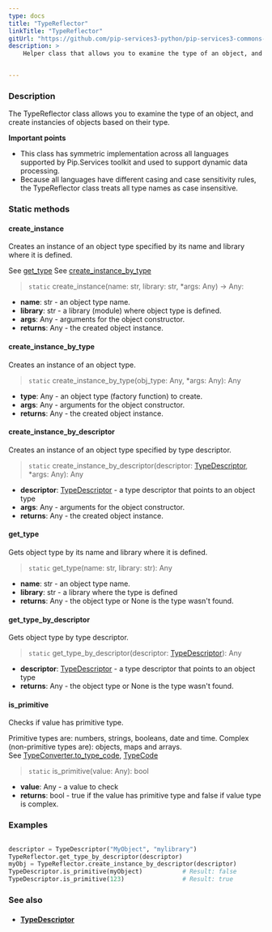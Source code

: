 ```yaml
---
type: docs
title: "TypeReflector"
linkTitle: "TypeReflector"
gitUrl: "https://github.com/pip-services3-python/pip-services3-commons-python"
description: >
    Helper class that allows you to examine the type of an object, and create instancies of objects based on their type.


---
```


### Description

The TypeReflector class allows you to examine the type of an object, and create instancies of objects based on their type.

**Important points**

- This class has symmetric implementation across all languages supported by Pip.Services toolkit and used to support dynamic data processing.
- Because all languages have different casing and case sensitivity rules, the TypeReflector class treats all type names as case insensitive.



### Static methods

#### create_instance

Creates an instance of an object type specified by its name
and library where it is defined.

See [get_type](#get_type)
See [create_instance_by_type](#create_instance_by_type)

> `static` create_instance(name: str, library: str, *args: Any) -> Any:

- **name**: str - an object type name.
- **library**: str - a library (module) where object type is defined.
- **args**: Any - arguments for the object constructor.
- **returns**: Any - the created object instance.

#### create_instance_by_type
Creates an instance of an object type.

> `static` create_instance_by_type(obj_type: Any, *args: Any): Any

- **type**: Any - an object type (factory function) to create.
- **args**: Any - arguments for the object constructor.
- **returns**: Any - the created object instance.

#### create_instance_by_descriptor
Creates an instance of an object type specified by type descriptor.

> `static` create_instance_by_descriptor(descriptor: [TypeDescriptor](../type_descriptor), *args: Any): Any

- **descriptor**: [TypeDescriptor](../type_descriptor) - a type descriptor that points to an object type
- **args**: Any - arguments for the object constructor.
- **returns**: Any - the created object instance.

#### get_type
Gets object type by its name and library where it is defined.

> `static` get_type(name: str, library: str): Any 

- **name**: str - an object type name.
- **library**: str - a library where the type is defined
- **returns**: Any - the object type or None is the type wasn't found.

#### get_type_by_descriptor
Gets object type by type descriptor.

> `static` get_type_by_descriptor(descriptor: [TypeDescriptor](../type_descriptor)): Any 

- **descriptor**: [TypeDescriptor](../type_descriptor) - a type descriptor that points to an object type
- **returns**: Any - the object type or None is the type wasn't found.

#### is_primitive
Checks if value has primitive type.

Primitive types are: numbers, strings, booleans, date and time.
Complex (non-primitive types are): objects, maps and arrays.  
See [TypeConverter.to_type_code](../../convert/type_converter/#to_type_code), [TypeCode](../../convert/type_code)

> `static` is_primitive(value: Any): bool

- **value**: Any - a value to check
- **returns**: bool - true if the value has primitive type and false if value type is complex.

### Examples

```python

descriptor = TypeDescriptor("MyObject", "mylibrary")
TypeReflector.get_type_by_descriptor(descriptor)
myObj = TypeReflector.create_instance_by_descriptor(descriptor)
TypeDescriptor.is_primitive(myObject)           # Result: false
TypeDescriptor.is_primitive(123)                # Result: true

```

### See also
- #### [TypeDescriptor](../type_descriptor)
